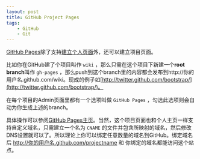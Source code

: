```yaml
---
layout: post
title: GitHub Project Pages
tags:
    - GitHub
    - Git
---
```

[GitHub Pages](http://pages.github.com/)除了支持[建立个人页面](http://ztpala.com/2011/09/12/jekyll-and-github-pages/)外，还可以建立项目页面。

比如你在GitHub建了个项目叫作 `wiki` ，那么只需在这个项目下新建一个**root branch**叫作 `gh-pages` ，那么push到这个branch里的内容都会发布到http://你的用户名.github.com/wiki。现成的例子如[http://twitter.github.com/bootstrap/](http://twitter.github.com/bootstrap/)。

在每个项目的Admin页面里都有一个选项叫做 `GitHub Pages` ，勾选此选项则会自动为你生成上述的branch。

具体操作可以参阅[GitHub Pages主页](http://pages.github.com/)。当然，这个项目页面也和个人主页一样支持自定义域名，只需建立一个名为 `CNAME` 的文件并包含所映射的域名，然后修改DNS设置就可以了。所以理论上你可以绑定任意数量的域名到GitHub。绑定域名后 http://你的用户名.github.com/projectname 和 你绑定的域名都能访问这个站点。
